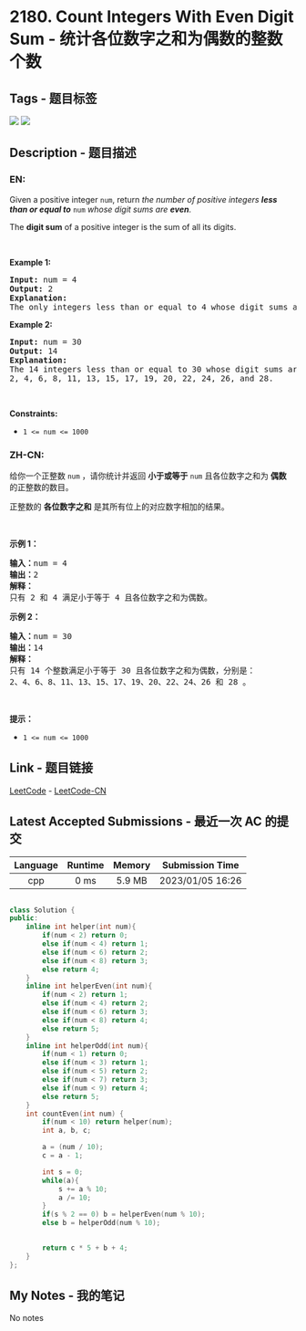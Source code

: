 
# 2180. Count Integers With Even Digit Sum - 统计各位数字之和为偶数的整数个数

## Tags - 题目标签

 <img src="https://img.shields.io/badge/Math-数学-blue.svg">   <img src="https://img.shields.io/badge/Simulation-模拟-blue.svg">  


## Description - 题目描述

### EN:
<p>Given a positive integer <code>num</code>, return <em>the number of positive integers <strong>less than or equal to</strong></em> <code>num</code> <em>whose digit sums are <strong>even</strong></em>.</p>

<p>The <strong>digit sum</strong> of a positive integer is the sum of all its digits.</p>

<p>&nbsp;</p>
<p><strong class="example">Example 1:</strong></p>

<pre>
<strong>Input:</strong> num = 4
<strong>Output:</strong> 2
<strong>Explanation:</strong>
The only integers less than or equal to 4 whose digit sums are even are 2 and 4.    
</pre>

<p><strong class="example">Example 2:</strong></p>

<pre>
<strong>Input:</strong> num = 30
<strong>Output:</strong> 14
<strong>Explanation:</strong>
The 14 integers less than or equal to 30 whose digit sums are even are
2, 4, 6, 8, 11, 13, 15, 17, 19, 20, 22, 24, 26, and 28.
</pre>

<p>&nbsp;</p>
<p><strong>Constraints:</strong></p>

<ul>
	<li><code>1 &lt;= num &lt;= 1000</code></li>
</ul>


### ZH-CN:
<p>给你一个正整数 <code>num</code> ，请你统计并返回 <strong>小于或等于</strong> <code>num</code> 且各位数字之和为 <strong>偶数</strong> 的正整数的数目。</p>

<p>正整数的 <strong>各位数字之和</strong> 是其所有位上的对应数字相加的结果。</p>

<p>&nbsp;</p>

<p><strong>示例 1：</strong></p>

<pre>
<strong>输入：</strong>num = 4
<strong>输出：</strong>2
<strong>解释：</strong>
只有 2 和 4 满足小于等于 4 且各位数字之和为偶数。    
</pre>

<p><strong>示例 2：</strong></p>

<pre>
<strong>输入：</strong>num = 30
<strong>输出：</strong>14
<strong>解释：</strong>
只有 14 个整数满足小于等于 30 且各位数字之和为偶数，分别是： 
2、4、6、8、11、13、15、17、19、20、22、24、26 和 28 。
</pre>

<p>&nbsp;</p>

<p><strong>提示：</strong></p>

<ul>
	<li><code>1 &lt;= num &lt;= 1000</code></li>
</ul>



## Link - 题目链接

[LeetCode](https://leetcode.com/problems/count-integers-with-even-digit-sum/description/)  -  [LeetCode-CN](https://leetcode.cn/problems/count-integers-with-even-digit-sum/description/)
## Latest Accepted Submissions - 最近一次 AC 的提交


| Language | Runtime | Memory | Submission Time |
|:---:|:---:|:---:|:---:|
| cpp  | 0 ms | 5.9 MB | 2023/01/05 16:26 |

```cpp

class Solution {
public:
    inline int helper(int num){
        if(num < 2) return 0;
        else if(num < 4) return 1;
        else if(num < 6) return 2;
        else if(num < 8) return 3;
        else return 4;
    }
    inline int helperEven(int num){
        if(num < 2) return 1;
        else if(num < 4) return 2;
        else if(num < 6) return 3;
        else if(num < 8) return 4;
        else return 5;
    }
    inline int helperOdd(int num){
        if(num < 1) return 0;
        else if(num < 3) return 1;
        else if(num < 5) return 2;
        else if(num < 7) return 3;
        else if(num < 9) return 4;
        else return 5;
    }
    int countEven(int num) {
        if(num < 10) return helper(num);
        int a, b, c;

        a = (num / 10);
        c = a - 1;

        int s = 0;
        while(a){
            s += a % 10;
            a /= 10;
        }
        if(s % 2 == 0) b = helperEven(num % 10);
        else b = helperOdd(num % 10);

   
        return c * 5 + b + 4;
    }
};

```
## My Notes - 我的笔记


No notes

